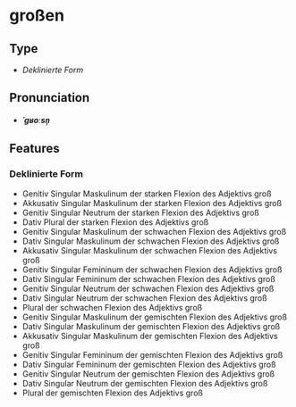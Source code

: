 # großen
## Type
- _Deklinierte Form_
## Pronunciation
- **_ˈɡʁoːsn̩_**
## Features
### Deklinierte Form
- Genitiv Singular Maskulinum der starken Flexion des Adjektivs groß
- Akkusativ Singular Maskulinum der starken Flexion des Adjektivs groß
- Genitiv Singular Neutrum der starken Flexion des Adjektivs groß
- Dativ Plural der starken Flexion des Adjektivs groß
- Genitiv Singular Maskulinum der schwachen Flexion des Adjektivs groß
- Dativ Singular Maskulinum der schwachen Flexion des Adjektivs groß
- Akkusativ Singular Maskulinum der schwachen Flexion des Adjektivs groß
- Genitiv Singular Femininum der schwachen Flexion des Adjektivs groß
- Dativ Singular Femininum der schwachen Flexion des Adjektivs groß
- Genitiv Singular Neutrum der schwachen Flexion des Adjektivs groß
- Dativ Singular Neutrum der schwachen Flexion des Adjektivs groß
- Plural der schwachen Flexion des Adjektivs groß
- Genitiv Singular Maskulinum der gemischten Flexion des Adjektivs groß
- Dativ Singular Maskulinum der gemischten Flexion des Adjektivs groß
- Akkusativ Singular Maskulinum der gemischten Flexion des Adjektivs groß
- Genitiv Singular Femininum der gemischten Flexion des Adjektivs groß
- Dativ Singular Femininum der gemischten Flexion des Adjektivs groß
- Genitiv Singular Neutrum der gemischten Flexion des Adjektivs groß
- Dativ Singular Neutrum der gemischten Flexion des Adjektivs groß
- Plural der gemischten Flexion des Adjektivs groß
